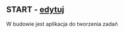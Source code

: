 
## START - [edytuj](https://github.com/codereview-pl/www/edit/main/START.md)

W budowie jest aplikacja do tworzenia zadań


